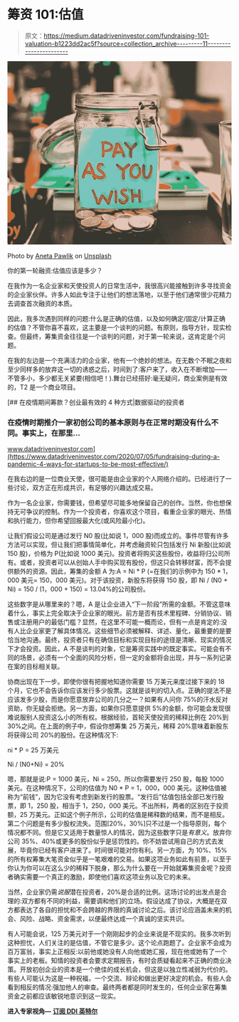 # 筹资 101:估值

> 原文：<https://medium.datadriveninvestor.com/fundraising-101-valuation-b1223dd2ac5f?source=collection_archive---------11----------------------->

![](img/b265f4cab976836e4f84591e213fe3e2.png)

Photo by [Aneta Pawlik](https://unsplash.com/@anetakpawlik?utm_source=unsplash&utm_medium=referral&utm_content=creditCopyText) on [Unsplash](https://unsplash.com/s/photos/fundraising?utm_source=unsplash&utm_medium=referral&utm_content=creditCopyText)

你的第一轮融资:估值应该是多少？

在我作为一名企业家和天使投资人的日常生活中，我很高兴能接触到许多寻找资金的企业家伙伴。许多人如此专注于让他们的想法落地，以至于他们通常很少花精力去调查首次融资的本质。

因此，我多次遇到同样的问题:什么是正确的估值，以及如何确定/固定/计算正确的估值？不管你喜不喜欢，这主要是一个谈判的问题。有原则，指导方针，现实检查。但最终，筹集资金往往是一个谈判的问题，对于第一轮来说，这肯定是个问题。

在我的左边是一个充满活力的企业家，他有一个绝妙的想法。在无数个不眠之夜和至少同样多的放弃这一切的诱惑之后，时间到了:客户来了，收入在不断增加——不管多小，多少都无关紧要(相信吧！).舞台已经搭好:毫无疑问，商业案例是有效的，T2 是一个商业项目。

[](https://www.datadriveninvestor.com/2020/07/05/fundraising-during-a-pandemic-4-ways-for-startups-to-be-most-effective/) [## 在疫情期间筹款？创业最有效的 4 种方式|数据驱动的投资者

### 在疫情时期推介一家初创公司的基本原则与在正常时期没有什么不同。事实上，在那里…

www.datadriveninvestor.com](https://www.datadriveninvestor.com/2020/07/05/fundraising-during-a-pandemic-4-ways-for-startups-to-be-most-effective/) 

在我右边的是一位商业天使，很可能是由企业家的个人网络介绍的。已经进行了一些讨论，双方正在形成共识，有足够的兴趣达成交易。

作为一名企业家，你需要钱，但希望尽可能多地保留自己的创作。当然，你也想保持无可争议的控制。作为一个投资者，你喜欢这个项目，看重企业家的眼光、热情和执行能力，但你希望回报最大化(或风险最小化)。

让我们假设公司是通过发行 N0 股(比如说 1，000 股)而成立的。事件尽管有许多方法可以实现，但让我们把事情简单化，并考虑融资轮只包括发行 Ni 新股(比如说 150 股)，价格为 P(比如说 1000 美元)。投资者将购买这些股份，收益将归公司所有。或者，投资者可以从创始人手中购买现有股份，但这只会转移财富，而不会提供额外的资源。因此，筹集的金额 A 为:A = Ni * P (=在我们的示例中为 150 * 1，000 美元= 150，000 美元)。对于该投资，新股东将获得 150 股，即 Ni / (N0 + Ni) = 150 / (1，000 + 150) = 13.04%的公司股份。

这些数字是从哪里来的？嗯，A 是让企业进入“下一阶段”所需的金额。不管这意味着什么，事实上完全取决于企业家的眼光。前方是否有技术里程碑、分销协议、销售或注册用户的最低门槛？显然，在这里不可能一概而论，但有一点是肯定的:没有人比企业家更了解具体情况。这些细节必须被解释、详述、量化，最重要的是要恰当地沟通。最终，投资者只有在确信目标和实现目标的途径是清晰、现实的情况下才会投资。因此，A 不是谈判的对象，它是筹资实践中的既定事实。可能会有不同的场景，必须有一个全面的风险分析，但一定的金额将会出现，并与一系列记录在案的目标相关联。

协商出现在下一步。即使你很有把握地知道你需要 15 万美元来度过接下来的 18 个月，它也不会告诉你应该发行多少股票。这就是谈判的切入点。正确的提法不是应该发多少股，而是你愿意放弃公司的几分之一？如果有人问你 75%的汗水反对资助，你无疑会拒绝。另一方面，如果你只愿意提供 5%的金额，你可能会发现很难说服别人投资这么小的所有权。根据经验，首轮天使投资的稀释比例在 20%到 30%之间。在上面的例子中，假设你想筹集 25 万美元，稀释 20%意味着新股东将获得公司 20%的股份。在这种情况下:

ni * P = 25 万美元

Ni / (N0+Ni) = 20%

嗯，那就是说:P = 1000 美元，Ni = 250。所以你需要发行 250 股，每股 1000 美元。在这种情况下，公司的估值为 N0 * P = 1，000，000 美元。这种估值被称为“前钱”，因为它没有考虑到新发行的股票。“发行后”估值包括全部已发行股票，即 1，250 股，相当于 1，250，000 美元。不出所料，两者的区别在于投资额，25 万美元。正如这个例子所示，公司的估值是稀释数的结果，而不是相反。第二个问题是有多少股权流失。范围[20%，30%]只不过是一个指导原则，每个情况都不同。但是它又适用于数量惊人的情况，因为这些数字只是*有意义*。放弃你公司 35%、40%或更多的股份似乎是惩罚性的。你不妨尝试用自己的方式去发展，毕竟你已经有客户进来了。时间很可能对你有利。另一方面，为 10%、15%的所有权筹集大笔资金似乎是一笔艰难的交易。如果这项业务如此有前景，以至于你认为你可以在这么少的稀释下脱身，那么为什么要在一开始就筹集资金呢？投资者确实需要一个真正的激励，即使他们喜欢这项业务以及它的未来。

当然，企业家仍需*说服*潜在投资者，20%是合适的比例。这场讨论的出发点是合理的:双方都有不同的利益，需要调和他们的立场。假设达成了协议，大概是在双方都表达了各自的担忧和不会跨越的界限的真诚讨论之后。该讨论应涵盖未来的机会、风险、战略、资金需求，以便最终达成一个真诚的坚实共识。

有人可能会说，125 万美元对于一个刚刚起步的企业来说是不现实的。我多次听到这种担忧，人们关注的是估值，不管它是多少。这个论点跑题了。企业家不会成为百万富翁，事实上正相反:以前他或她没有人向他或她汇报，现在他或她有了一个事实上的老板。知情的投资者会要求定期报告，有时会质疑看起来不正确的商业决策。开放初创企业的资本是一个绝佳的成长机会，但这是以独立性减弱为代价的。有些人可能认为这是一种祝福，一个交流、辩论和做出更好决定的机会。有些人会看到相反的情况:强加他人的审查。最终两者都是同时发生的，任何企业家在筹集资金之前都应该敏锐地意识到这一现实。

**进入专家视角—** [**订阅 DDI 英特尔**](https://datadriveninvestor.com/ddi-intel)